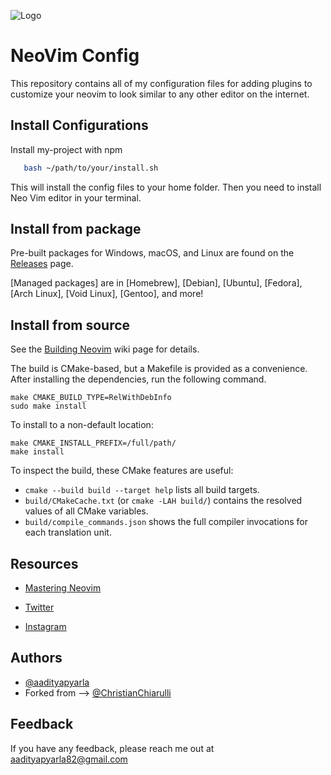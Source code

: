 
![Logo](https://raw.githubusercontent.com/neovim/neovim.github.io/master/logos/neovim-logo-300x87.png)

    
# NeoVim Config

This repository contains all of my configuration files for adding plugins to customize your neovim to look similar to any other editor on the internet. 

## Install Configurations

Install my-project with npm

```bash 
   bash ~/path/to/your/install.sh   
```
This will install the config files to your home folder.
Then you need to install Neo Vim editor in your terminal.

Install from package
--------------------

Pre-built packages for Windows, macOS, and Linux are found on the
[Releases](https://github.com/neovim/neovim/releases/) page.

[Managed packages] are in [Homebrew], [Debian], [Ubuntu], [Fedora], [Arch Linux], [Void Linux], [Gentoo], and more!

Install from source
-------------------

See the [Building Neovim](https://github.com/neovim/neovim/wiki/Building-Neovim) wiki page for details.

The build is CMake-based, but a Makefile is provided as a convenience.
After installing the dependencies, run the following command.

    make CMAKE_BUILD_TYPE=RelWithDebInfo
    sudo make install

To install to a non-default location:

    make CMAKE_INSTALL_PREFIX=/full/path/
    make install

To inspect the build, these CMake features are useful:

- `cmake --build build --target help` lists all build targets.
- `build/CMakeCache.txt` (or `cmake -LAH build/`) contains the resolved values of all CMake variables.
- `build/compile_commands.json` shows the full compiler invocations for each translation unit.

Resources
---------

- [Mastering Neovim](https://www.youtube.com/channel/UCS97tchJDq17Qms3cux8wcA)

- [Twitter](https://www.twitter.com/APyarla)

- [Instagram](https://www.instagram.com/aadityapyarla9700/)


## Authors

- [@aadityapyarla](https://www.github.com/aadityapyarla) 
- Forked from --> [@ChristianChiarulli](https://www.github.com/ChristianChiarulli)


  
## Feedback

If you have any feedback, please reach me out at aadityapyarla82@gmail.com

  
